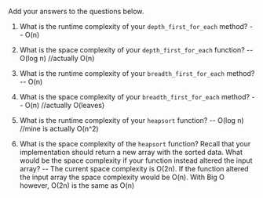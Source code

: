 Add your answers to the questions below.

1. What is the runtime complexity of your `depth_first_for_each` method? -- O(n)

2. What is the space complexity of your `depth_first_for_each` function? -- O(log n) //actually O(n)

3. What is the runtime complexity of your `breadth_first_for_each` method? -- O(n)

4. What is the space complexity of your `breadth_first_for_each` method? -- O(n) //actually O(leaves)

5. What is the runtime complexity of your `heapsort` function? -- O(log n) //mine is actually O(n^2)

6. What is the space complexity of the `heapsort` function? Recall that your implementation should return a new array with the sorted data. What would be the space complexity if your function instead altered the input array? -- The current space complexity is O(2n). If the function altered the input array the space complexity would be O(n). With Big O however, O(2n) is the same as O(n)